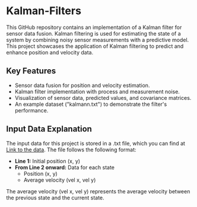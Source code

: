 # Kalman-Filters
This GitHub repository contains an implementation of a Kalman filter for sensor data fusion. Kalman filtering is used for estimating the state of a system by combining noisy sensor measurements with a predictive model. This project showcases the application of Kalman filtering to predict and enhance position and velocity data.

## Key Features

- Sensor data fusion for position and velocity estimation.
- Kalman filter implementation with process and measurement noise.
- Visualization of sensor data, predicted values, and covariance matrices.
- An example dataset ("kalmann.txt") to demonstrate the filter's performance.

## Input Data Explanation

The input data for this project is stored in a .txt file, which you can find at [Link to the data](link). The file follows the following format:

- **Line 1:** Initial position (x, y)
- **From Line 2 onward:** Data for each state
  - Position (x, y)
  - Average velocity (vel x, vel y)

The average velocity (vel x, vel y) represents the average velocity between the previous state and the current state.
